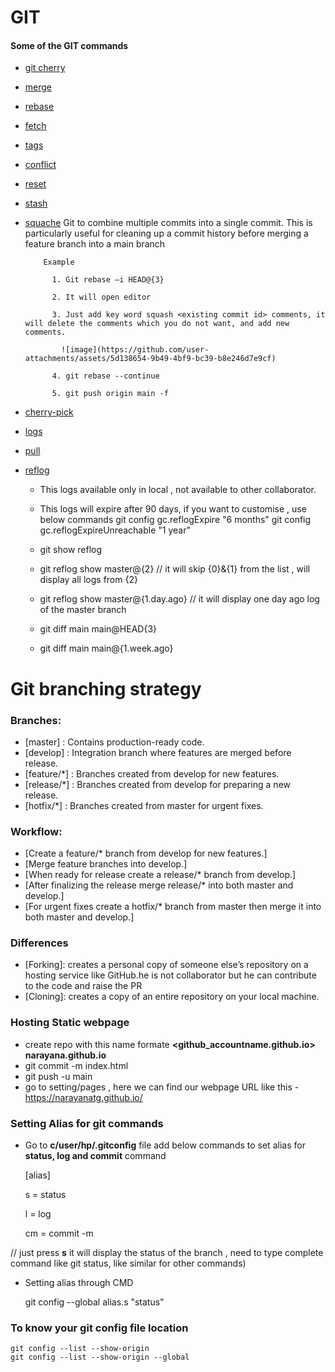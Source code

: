 # GIT
#### Some of the GIT commands

- [git cherry](https://www.youtube.com/watch?v=SwDF9mtI8Ek)
- [merge](https://www.youtube.com/watch?v=SwDF9mtI8Ek)
- [rebase](https://www.youtube.com/watch?v=XdMMfUKBbtE&list=PLzdWZT-ZJD081YB1TLN5rNI1vw5hTdRzH)
- [fetch](https://www.youtube.com/watch?v=XdMMfUKBbtE&list=PLzdWZT-ZJD081YB1TLN5rNI1vw5hTdRzH)
- [tags](https://www.youtube.com/watch?v=XdMMfUKBbtE&list=PLzdWZT-ZJD081YB1TLN5rNI1vw5hTdRzH)
- [conflict](https://www.youtube.com/watch?v=XdMMfUKBbtE&list=PLzdWZT-ZJD081YB1TLN5rNI1vw5hTdRzH)
- [reset](https://www.youtube.com/watch?v=XdMMfUKBbtE&list=PLzdWZT-ZJD081YB1TLN5rNI1vw5hTdRzH)
- [stash](https://www.youtube.com/watch?v=XdMMfUKBbtE&list=PLzdWZT-ZJD081YB1TLN5rNI1vw5hTdRzH)
- [squache](https://www.youtube.com/watch?v=viY1BbKZhSI)
        Git to combine multiple commits into a single commit. This is particularly useful for cleaning up a commit history before merging a feature branch into a main branch

          Example
  
            1. Git rebase –i HEAD@{3}
  
            2. It will open editor
  
            3. Just add key word squash <existing commit id> comments, it will delete the comments which you do not want, and add new comments.
  
              ![image](https://github.com/user-attachments/assets/5d138654-9b49-4bf9-bc39-b8e246d7e9cf)
  
            4. git rebase --continue
  
            5. git push origin main -f
  

- [cherry-pick](https://www.youtube.com/watch?v=XdMMfUKBbtE&list=PLzdWZT-ZJD081YB1TLN5rNI1vw5hTdRzH)
- [logs](https://www.youtube.com/watch?v=XdMMfUKBbtE&list=PLzdWZT-ZJD081YB1TLN5rNI1vw5hTdRzH)
- [ pull](https://www.youtube.com/watch?v=XdMMfUKBbtE&list=PLzdWZT-ZJD081YB1TLN5rNI1vw5hTdRzH)
- [reflog](https://www.youtube.com/watch?v=SwDF9mtI8Ek)
  	- This logs available only in local  , not available to other collaborator.
	- This logs will expire after 90 days, if you want to customise , use below commands
		git config gc.reflogExpire "6 months"
		git config gc.reflogExpireUnreachable "1 year"

  	- git show reflog
  	- git reflog show master@{2} // it will skip {0}&{1} from the list , will display all logs from {2}
  	- git reflog show master@{1.day.ago} //  it will display one day ago log of the master branch
  	- git diff main main@HEAD{3}
  	- git diff main main@{1.week.ago}
    

# Git branching strategy

### Branches:

- [master] : Contains production-ready code.
- [develop] : Integration branch where features are merged before release.
- [feature/*] : Branches created from develop for new features.
- [release/*] : Branches created from develop for preparing a new release.
- [hotfix/*] : Branches created from master for urgent fixes.

### Workflow:

- [Create a feature/* branch from develop for new features.]
- [Merge feature branches into develop.]
- [When ready for release create a release/* branch from develop.]
- [After finalizing the release merge release/* into both master and develop.]
- [For urgent fixes create a hotfix/* branch from master then merge it into both master and develop.]

### Differences
- [Forking]: creates a personal copy of someone else’s repository on a hosting service like GitHub.he is not collaborator but he can contribute to the code and raise the PR
- [Cloning]: creates a copy of an entire repository on your local machine.
### Hosting Static webpage
- create repo with this name formate  **<github_accountname.github.io> narayana.github.io**
- git commit -m index.html
- git push -u main
- go to setting/pages , here we can find our webpage URL like this - https://narayanatg.github.io/
### Setting Alias for git commands
- Go to **c/user/hp/.gitconfig** file add below commands to set alias for **status, log and commit** command

	[alias]
	
	s = status
	
	l = log
	
	cm = commit -m
	
// just press **s** it will display the status of the branch , need to type complete command like git status, like similar for other commands)

- Setting alias through CMD

	git config --global alias.s "status"
### To know your git config file location
	git config --list --show-origin
	git config --list --show-origin --global
